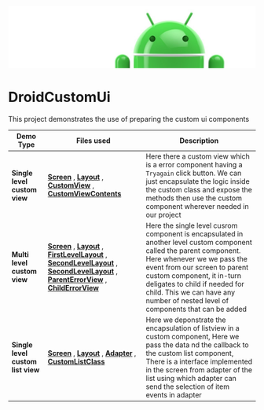 ![Banner](images/Logo-new.png)

# DroidCustomUi
This project demonstrates the use of preparing the custom ui components


**Demo Type** | **Files used** | **Description**
------------- | -------------- | -------------
**Single level custom view** | [**Screen**](app/src/main/java/com/demo/code/ui/singleLevel/SingleLevelUiFragment.kt) , [**Layout**](app/src/main/res/layout/fragment_single_level.xml) , [**CustomView**](app/src/main/java/com/demo/code/ui/custom/ErrorView.kt) , [**CustomViewContents**](app/src/main/res/layout/error_view.xml) | Here there a custom view which is a error component having a `Tryagain` click button. We can just encapsulate the logic inside the custom class and expose the methods then use the custom component wherever needed in our project
**Multi level custom view** | [**Screen**](app/src/main/java/com/demo/code/ui/multiLevel/MultiLevelUiFragment.kt) , [**Layout**](app/src/main/res/layout/fragment_multi_level.xml) , [**FirstLevelLayout**](app/src/main/res/layout/parent_error_view.xml) , [**SecondLevelLayout**](app/src/main/res/layout/error_view.xml) , [**SecondLevelLayout**](app/src/main/res/layout/error_view.xml) , [**ParentErrorView**](app/src/main/java/com/demo/code/ui/custom/ParentErrorView.kt) , [**ChildErrorView**](app/src/main/java/com/demo/code/ui/custom/ErrorView.kt) | Here the single level cusrom component is encapsulated in another level custom component called the parent component. Here whenever we we pass the event from our screen to parent custom component, it in-turn deligates to child if needed for child. This we can have any number of nested level of components that can be added
**Single level custom list view** | [**Screen**](app/src/main/java/com/demo/code/ui/singleLevelListView/SingleLevelListFragment.kt) , [**Layout**](app/src/main/res/layout/fragment_single_level_list.xml) , [**Adapter**](app/src/main/java/com/demo/code/ui/custom/CustomListAdapter.kt) , [**CustomListClass**](app/src/main/java/com/demo/code/ui/custom/CustomListItems.kt) | Here we deponstrate the encapsulation of listview in a custom component, Here we pass the data nd the callback to the custom list component, There is a interface implemented in the screen from adapter of the list using which adapter can send the selection of item events in adapter
